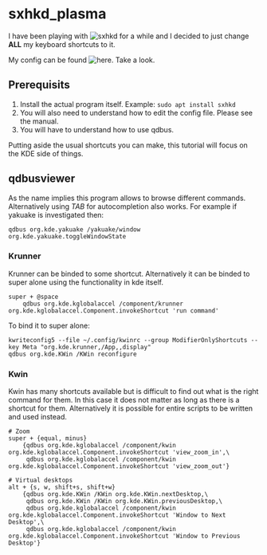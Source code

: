 # sxhkd_plasma

I have been playing with ![sxhkd](https://github.com/baskerville/sxhkd) for a while and I decided to just change **ALL** my keyboard shortcuts to it.

My config can be found ![here](https://github.com/RaitaroH/Random-Code/blob/master/dot/sxhkdrc). Take a look.

## Prerequisits

1. Install the actual program itself. Example: `sudo apt install sxhkd`  
2. You will also need to understand how to edit the config file. Please see the manual.
3. You will have to understand how to use qdbus.

Putting aside the usual shortcuts you can make, this tutorial will focus on the KDE side of things.

## qdbusviewer

As the name implies this program allows to browse different commands. Alternatively using *TAB* for autocompletion also works. For example if yakuake is investigated then:
```
qdbus org.kde.yakuake /yakuake/window org.kde.yakuake.toggleWindowState
```

### Krunner

Krunner can be binded to some shortcut. Alternatively it can be binded to super alone using the functionality in kde itself.
```
super + @space 
	qdbus org.kde.kglobalaccel /component/krunner org.kde.kglobalaccel.Component.invokeShortcut 'run command'
```
To bind it to super alone:
```
kwriteconfig5 --file ~/.config/kwinrc --group ModifierOnlyShortcuts --key Meta "org.kde.krunner,/App,,display"
qdbus org.kde.KWin /KWin reconfigure
```

### Kwin

Kwin has many shortcuts available but is difficult to find out what is the right command for them. In this case it does not matter as long as there is a shortcut for them.
Alternatively it is possible for entire scripts to be written and used instead.
```
# Zoom
super + {equal, minus}
	{qdbus org.kde.kglobalaccel /component/kwin org.kde.kglobalaccel.Component.invokeShortcut 'view_zoom_in',\
	 qdbus org.kde.kglobalaccel /component/kwin org.kde.kglobalaccel.Component.invokeShortcut 'view_zoom_out'}

# Virtual desktops
alt + {s, w, shift+s, shift+w}
	{qdbus org.kde.KWin /KWin org.kde.KWin.nextDesktop,\
	 qdbus org.kde.KWin /KWin org.kde.KWin.previousDesktop,\
	 qdbus org.kde.kglobalaccel /component/kwin org.kde.kglobalaccel.Component.invokeShortcut 'Window to Next Desktop',\
	 qdbus org.kde.kglobalaccel /component/kwin org.kde.kglobalaccel.Component.invokeShortcut 'Window to Previous Desktop'}
```
